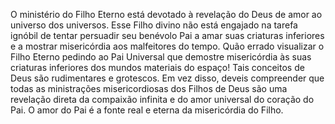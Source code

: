 ﻿O ministério do Filho Eterno está devotado à revelação do Deus de amor ao universo dos universos. Esse Filho divino não está engajado na tarefa ignóbil de tentar persuadir seu benévolo Pai a amar suas criaturas inferiores e a mostrar misericórdia aos malfeitores do tempo. Quão errado visualizar o Filho Eterno pedindo ao Pai Universal que demostre misericórdia às suas criaturas inferiores dos mundos materiais do espaço! Tais conceitos de Deus são rudimentares e grotescos. Em vez disso, deveis compreender que todas as ministrações misericordiosas dos Filhos de Deus são uma revelação direta da compaixão infinita e do amor universal do coração do Pai. O amor do Pai é a fonte real e eterna da misericórdia do Filho.
